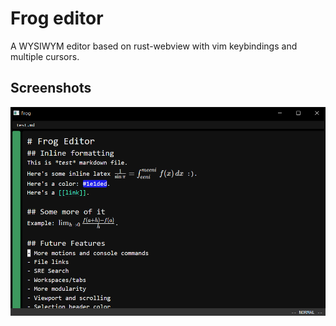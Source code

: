 # Frog editor

A WYSIWYM editor based on rust-webview with vim keybindings and multiple cursors.

## Screenshots

![Screenshot 01](images/screenshot01.png)
